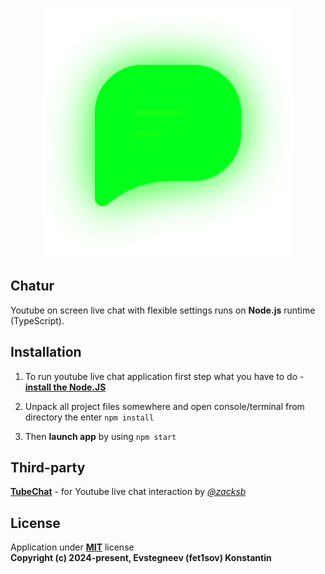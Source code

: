 <p align="center"><img src="https://raw.githubusercontent.com/fet1sov/Chatur/main/_public/_img/logo.png" width="400" alt="Logotype"></p>

## Chatur
Youtube on screen live chat with flexible settings runs on **Node.js** runtime (TypeScript).

## Installation
1. To run youtube live chat application first step what you have to do - **[install the Node.JS](https://nodejs.org/)**

2. Unpack all project files somewhere and open console/terminal from directory the enter ```npm install```

3. Then **launch app** by using ```npm start```

## Third-party
**[TubeChat](https://github.com/zaacksb/tubechat)** - for Youtube live chat interaction by *[@zacksb](https://github.com/zaacksb/tubechat)*

## License
Application under **[MIT](https://opensource.org/license/MIT)** license \
**Copyright (c) 2024-present, Evstegneev (fet1sov) Konstantin**
